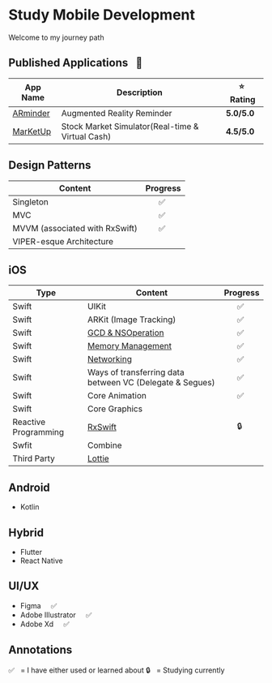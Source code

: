 # Study Mobile Development
Welcome to my journey path

## Published Applications &nbsp; 🎉
App Name | Description | ⭐&nbsp;  Rating
-------- | ----------  | ----------
<a href="https://apps.apple.com/tt/app/arminder/id1521786711">ARminder</a> |       Augmented Reality Reminder       | **5.0/5.0** 
<a href="https://github.com/dks333/MarKetUp">MarKetUp</a> | Stock Market Simulator(Real-time & Virtual Cash) | **4.5/5.0** 

## Design Patterns
Content | Progress
------- | ---------
Singleton |  &nbsp; &nbsp; &nbsp; ✅
MVC |  &nbsp; &nbsp; &nbsp; ✅
MVVM (associated with RxSwift) |  &nbsp; &nbsp; &nbsp; ✅
VIPER-esque Architecture | 

## iOS
Type | Content | Progress
---- | ------- | ---------
Swift | UIKit | &nbsp; &nbsp; &nbsp; ✅
Swift | ARKit (Image Tracking) | &nbsp; &nbsp; &nbsp; ✅
Swift | [GCD & NSOperation](Swifty&#32;Notes/GCD&#32;&&#32;NSOperation.md) | &nbsp; &nbsp; &nbsp; ✅
Swift | <a href="https://github.com/dks333/Study-Notes/blob/master/Swifty%20Notes/Automatic%20Reference%20Counting%20(ARC).md">Memory Management</a> | &nbsp; &nbsp; &nbsp; ✅
Swift | [Networking](Swifty&#32;Notes/Network.md) | &nbsp; &nbsp; &nbsp; ✅
Swift | Ways of transferring data between VC (Delegate & Segues) | &nbsp; &nbsp; &nbsp; ✅
Swift | Core Animation | &nbsp; &nbsp; &nbsp; ✅
Swift | Core Graphics | 
Reactive Programming | [RxSwift](Swifty&#32;Notes/RxSwift.md) | &nbsp; &nbsp; &nbsp; 🔒
Swfit | Combine | 
Third Party | <a href="http://airbnb.io/lottie/#/README">Lottie</a> |

## Android
 - Kotlin
 
## Hybrid 
- Flutter
- React Native

## UI/UX
- Figma  &nbsp; &nbsp;  ✅
- Adobe Illustrator  &nbsp; &nbsp;  ✅
- Adobe Xd  &nbsp; &nbsp;  ✅


## Annotations
✅  &nbsp; = I have either used or learned about
🔒  &nbsp; = Studying currently

